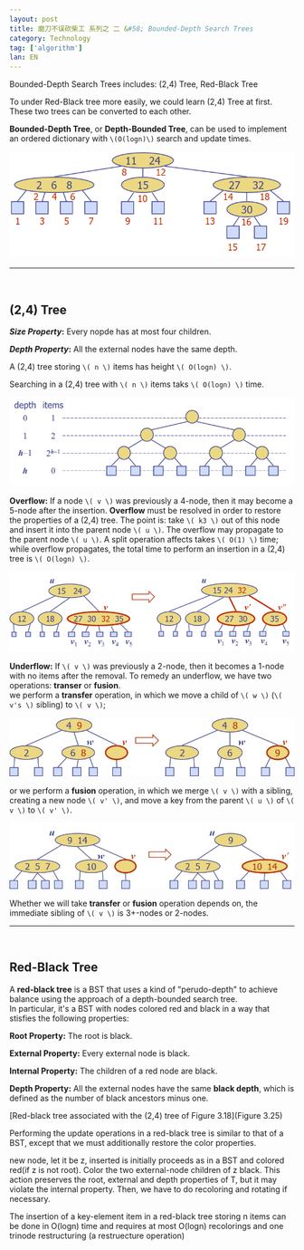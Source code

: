 ```yaml
---
layout: post
title: 磨刀不误砍柴工 系列之 二 &#58; Bounded-Depth Search Trees
category: Technology
tag: ['algorithm']
lan: EN
---
```


Bounded-Depth Search Trees includes: (2,4) Tree, Red-Black Tree

To under Red-Black tree more easily, we could learn (2,4) Tree at first.
These two trees can be converted to each other.

<!--preview-->

__Bounded-Depth Tree__, or __Depth-Bounded Tree__, can be used to implement an ordered dictionary with `\(O(logn)\)` search and update times.

![](/images/algorithm/multi-way_inorder_traversal.png)

---
<br/>

## (2,4) Tree

__<i>Size Property</i>:__ Every nopde has at most four children.

__<i>Depth Property</i>:__ All the external nodes have the same depth.

A (2,4) tree storing `\( n \)` items has height `\( O(logn) \)`.

Searching in a (2,4) tree with `\( n \)` items taks `\( O(logn) \)` time.

![](/images/algorithm/2-4_tree_search.png)

__Overflow:__ If a node `\( v \)` was previously a 4-node, then it may become a 5-node after the insertion. __Overflow__ must be resolved in order to restore the properties of a (2,4) tree. The point is: take `\( k3 \)` out of this node and insert it into the parent node `\( u \)`. The overflow may propagate to the parent node `\( u \)`. A split operation affects takes `\( O(1) \)` time; while overflow propagates, the total time to perform an insertion in a (2,4) tree is `\( O(logn) \)`.

![](/images/algorithm/2-4_tree_overflow.png)

__Underflow:__ If `\( v \)` was previously a 2-node, then it becomes a 1-node with no items after the removal. 
To remedy an underflow, we have two operations: __transer__ or __fusion__.<br/>
we perform a __transfer__ operation, in which we move a child of `\( w \)` (`\( v's \)` sibling) to `\( v \)`; <br/>

![](/images/algorithm/2-4_tree_transfer.jpg)

or we perform a __fusion__ operation, in which we merge `\( v \)` with a sibling, creating a new node `\( v' \)`, and move a key from the parent `\( u \)` of `\( v \)` to `\( v' \)`. <br/>

![](/images/algorithm/2-4_tree_fusion.jpg)

Whether we will take __transfer__ or __fusion__ operation depends on, the immediate sibling of `\( v \)` is 3+-nodes or 2-nodes.

---
<br/>

## Red-Black Tree

A __red-black tree__ is a BST that uses a kind of "perudo-depth" to achieve balance using the approach of a depth-bounded search tree. <br/>
In particular, it's a BST with nodes colored red and black in a way that stisfies the following properties:

__Root Property:__ The root is black.

__External Property:__ Every external node is black.

__Internal Property:__ The children of a red node are black.

__Depth Property:__ All the external nodes have the same __black depth__, which is defined as the number of black ancestors minus one.

[Red-black tree associated with the (2,4) tree of Figure 3.18](Figure 3.25)

Performing the update operations in a red-black tree is similar to that of a BST, except that we must additionally restore the color properties.

new node, let it be z, inserted is initially proceeds as in a BST and colored red(if z is not root).
Color the two external-node children of z black.
This action preserves the root, external and depth properties of T, but it may violate the internal property.
Then, we have to do recoloring and rotating if necessary.

The insertion of a key-element item in a red-black tree storing n items can be done in O(logn) time and requires at most O(logn) recolorings and one trinode restructuring (a restruecture operation)


